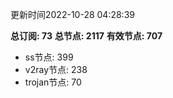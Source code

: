 更新时间2022-10-28 04:28:39

**总订阅: 73**
**总节点: 2117**
**有效节点: 707**
- ss节点: 399
- v2ray节点: 238
- trojan节点: 70
